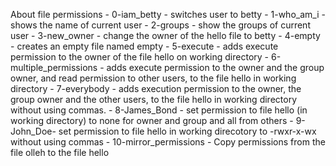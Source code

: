 About file permissions
	- 0-iam_betty - switches user to betty
	- 1-who_am_i - shows the name of current user
	- 2-groups - show the groups of current user
	- 3-new_owner - change the owner of the hello file to betty
	- 4-empty - creates an empty file named empty
	- 5-execute - adds execute permission to the owner of the file hello on working directory
	- 6-multiple_permissions - adds execute permission to the owner and the group owner, and read permission to other users, to the file hello in working directory
	- 7-everybody - adds execution permission to the owner, the group owner and the other users, to the file hello in working directory without using commas.
	- 8-James_Bond - set permission to file hello (in working directory) to none for owner and group and all from others
	- 9-John_Doe- set permission to file hello in working direcotory to -rwxr-x-wx without using commas
	- 10-mirror_permissions - Copy permissions from the file olleh to the file hello
